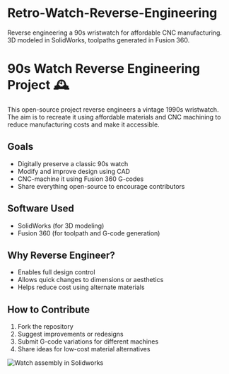 # Retro-Watch-Reverse-Engineering
Reverse engineering a 90s wristwatch for affordable CNC manufacturing. 3D modeled in SolidWorks, toolpaths generated in Fusion 360.
# 90s Watch Reverse Engineering Project 🕰️

This open-source project reverse engineers a vintage 1990s wristwatch. The aim is to recreate it using affordable materials and CNC machining to reduce manufacturing costs and make it accessible.

## Goals
- Digitally preserve a classic 90s watch
- Modify and improve design using CAD
- CNC-machine it using Fusion 360 G-codes
- Share everything open-source to encourage contributors

## Software Used
- SolidWorks (for 3D modeling)
- Fusion 360 (for toolpath and G-code generation)

## Why Reverse Engineer?
- Enables full design control
- Allows quick changes to dimensions or aesthetics
- Helps reduce cost using alternate materials


## How to Contribute
1. Fork the repository
2. Suggest improvements or redesigns
3. Submit G-code variations for different machines
4. Share ideas for low-cost material alternatives

![Watch assembly in Solidworks](watchimages/wristwatchcomponents.jpg)
